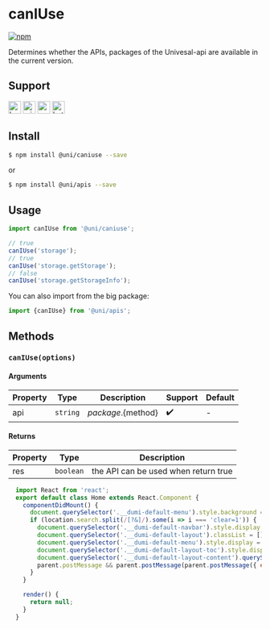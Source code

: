 # canIUse 

[![npm](https://img.shields.io/npm/v/@uni/caniuse.svg)](https://www.npmjs.com/package/@uni/caniuse)

Determines whether the APIs, packages of the Univesal-api are available in the current version.

## Support

<img alt="browser" src="https://gw.alicdn.com/tfs/TB1uYFobGSs3KVjSZPiXXcsiVXa-200-200.svg" width="25px" height="25px" title="h5" /> <img alt="miniApp" src="https://gw.alicdn.com/tfs/TB1bBpmbRCw3KVjSZFuXXcAOpXa-200-200.svg" width="25px" height="25px" title="ali miniprogram" /> <img alt="wechatMiniprogram" src="https://img.alicdn.com/tfs/TB1slcYdxv1gK0jSZFFXXb0sXXa-200-200.svg" width="25px" height="25px" title="wechatMiniprogram"> <img alt="bytedanceMicroApp" src="https://gw.alicdn.com/tfs/TB1jFtVzO_1gK0jSZFqXXcpaXXa-200-200.svg" width="25px" height="25px" title="bytedanceMicroApp">

## Install

```bash
$ npm install @uni/caniuse --save
```
or
```bash
$ npm install @uni/apis --save
```
## Usage

```javascript
import canIUse from '@uni/caniuse';

// true
canIUse('storage');
// true
canIUse('storage.getStorage');
// false
canIUse('storage.getStorageInfo');

```

You can also import from the big package:

```js
import {canIUse} from '@uni/apis';
```

## Methods

### `canIUse(options)`

#### Arguments

| Property | Type | Description | Support | Default |
| --- | --- | --- | --- | --- |
| api | `string` | ${package}.${method} | ✔️ | - |

#### Returns

| Property | Type | Description | 
| --- | --- | --- |
| res | `boolean` | the API can be used when return true |


```jsx | inline
  import React from 'react';
  export default class Home extends React.Component {
    componentDidMount() {
      document.querySelector('.__dumi-default-menu').style.background = '#fff';
      if (location.search.split(/[?&]/).some(i => i === 'clear=1')) {
        document.querySelector('.__dumi-default-navbar').style.display = 'none';
        document.querySelector('.__dumi-default-layout').classList = [];
        document.querySelector('.__dumi-default-menu').style.display = 'none';
        document.querySelector('.__dumi-default-layout-toc').style.display = 'none';
        document.querySelector('.__dumi-default-layout-content').querySelector('.markdown').querySelector('h1').style.marginTop = 0;
        parent.postMessage && parent.postMessage(parent.postMessage({ event: 'syncIframeHeight', height: document.querySelector('.__dumi-default-layout-content').offsetHeight }, '*'));
      }
    }

    render() {
      return null;
    }
  }
```
